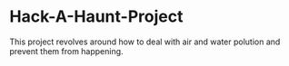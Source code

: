 # Hack-A-Haunt-Project
This project revolves around how to deal with air and water polution and prevent them from happening.
